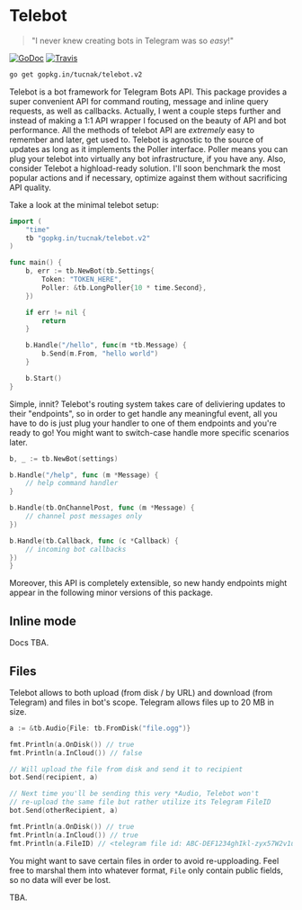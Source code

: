 # Telebot
>"I never knew creating bots in Telegram was so _easy_!"

[![GoDoc](https://godoc.org/gopkg.in/tucnak/telebot.v2?status.svg)](https://godoc.org/gopkg.in/tucnak/telebot.v2)
[![Travis](https://travis-ci.org/tucnak/telebot.svg?branch=v2)](https://travis-ci.org/tucnak/telebot)

```bash
go get gopkg.in/tucnak/telebot.v2
```

Telebot is a bot framework for Telegram Bots API. This package provides a super convenient API
for command routing, message and inline query requests, as well as callbacks. Actually, I went a
couple steps further and instead of making a 1:1 API wrapper I focused on the beauty of API and
bot performance. All the methods of telebot API are _extremely_ easy to remember and later, get
used to. Telebot is agnostic to the source of updates as long as it implements the Poller interface.
Poller means you can plug your telebot into virtually any bot infrastructure, if you have any. Also,
consider Telebot a highload-ready solution. I'll soon benchmark the most popular actions and if
necessary, optimize against them without sacrificing API quality.

Take a look at the minimal telebot setup:
```go
import (
    "time"
    tb "gopkg.in/tucnak/telebot.v2"
)

func main() {
    b, err := tb.NewBot(tb.Settings{
        Token: "TOKEN_HERE",
        Poller: &tb.LongPoller{10 * time.Second},
    })

    if err != nil {
        return
    }

    b.Handle("/hello", func(m *tb.Message) {
        b.Send(m.From, "hello world")
    }

    b.Start()
}
```

Simple, innit? Telebot's routing system takes care of deliviering updates
to their "endpoints", so in order to get handle any meaningful event,
all you have to do is just plug your handler to one of them endpoints
and you're ready to go! You might want to switch-case handle more specific
scenarios later.

```go
b, _ := tb.NewBot(settings)

b.Handle("/help", func (m *Message) {
    // help command handler
}

b.Handle(tb.OnChannelPost, func (m *Message) {
    // channel post messages only
})

b.Handle(tb.Callback, func (c *Callback) {
    // incoming bot callbacks
})
}
```

Moreover, this API is completely extensible, so new handy endpoints might
appear in the following minor versions of this package.

## Inline mode
Docs TBA.

## Files
Telebot allows to both upload (from disk / by URL) and download (from Telegram)
and files in bot's scope. Telegram allows files up to 20 MB in size.

```go
a := &tb.Audio{File: tb.FromDisk("file.ogg")}

fmt.Println(a.OnDisk()) // true
fmt.Println(a.InCloud()) // false

// Will upload the file from disk and send it to recipient
bot.Send(recipient, a)

// Next time you'll be sending this very *Audio, Telebot won't
// re-upload the same file but rather utilize its Telegram FileID
bot.Send(otherRecipient, a)

fmt.Println(a.OnDisk()) // true
fmt.Println(a.InCloud()) // true
fmt.Println(a.FileID) // <telegram file id: ABC-DEF1234ghIkl-zyx57W2v1u123ew11>
```

You might want to save certain files in order to avoid re-upploading. Feel free
to marshal them into whatever format, `File` only contain public fields, so no
data will ever be lost.

TBA.
